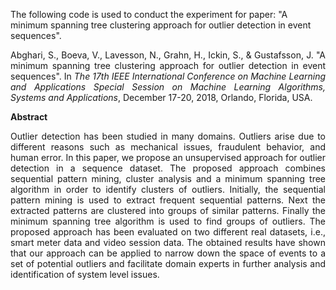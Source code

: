The following code is used to conduct the experiment for paper: "A minimum spanning tree clustering approach for outlier detection in event sequences".

<p align="justify">Abghari, S., Boeva, V., Lavesson, N., Grahn, H., Ickin, S., & Gustafsson, J. 
"A minimum spanning tree clustering approach for outlier detection in event sequences". 
In <i>The 17th IEEE International Conference on Machine Learning and Applications Special Session on 
Machine Learning Algorithms, Systems and Applications</i>, December 17-20, 2018, Orlando, Florida, USA.</p>

**Abstract**
<p align="justify">Outlier detection has been studied in many domains. Outliers arise due to different reasons 
such as mechanical issues, fraudulent behavior, and human error. In this paper, we propose an unsupervised approach 
for outlier detection in a sequence dataset. The proposed approach combines sequential pattern mining, cluster analysis 
and a minimum spanning tree algorithm in order to identify clusters of outliers. Initially, the sequential pattern mining 
is used to extract frequent sequential patterns. Next the extracted patterns are clustered into groups of similar patterns. 
Finally the minimum spanning tree algorithm is used to find groups of outliers. The proposed approach has been evaluated on 
two different real datasets, i.e., smart meter data and video session data. The obtained results have shown that our 
approach can be applied to narrow down the space of events to a set of potential outliers and facilitate domain experts 
in further analysis and identification of system level issues.</p>
